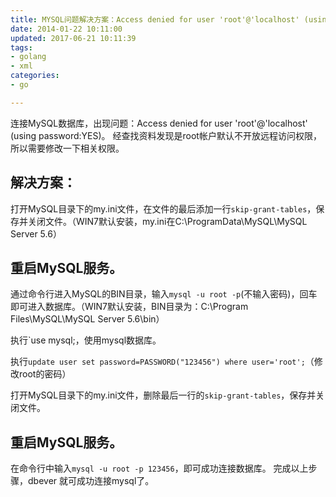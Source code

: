 ```yaml
---
title: MYSQL问题解决方案：Access denied for user 'root'@'localhost' (using password:YES)
date: 2014-01-22 10:11:00
updated: 2017-06-21 10:11:39
tags: 
- golang
- xml
categories: 
- go

---
```

连接MySQL数据库，出现问题：Access denied for user 'root'@'localhost' (using password:YES)。
经查找资料发现是root帐户默认不开放远程访问权限，所以需要修改一下相关权限。

## 解决方案：

打开MySQL目录下的my.ini文件，在文件的最后添加一行`skip-grant-tables`，保存并关闭文件。（WIN7默认安装，my.ini在C:\ProgramData\MySQL\MySQL Server 5.6）


<!--more-->


## 重启MySQL服务。

通过命令行进入MySQL的BIN目录，输入`mysql -u root -p`(不输入密码)，回车即可进入数据库。（WIN7默认安装，BIN目录为：C:\Program Files\MySQL\MySQL Server 5.6\bin）

执行`use mysql;，使用mysql数据库。

执行`update user set password=PASSWORD("123456") where user='root';`（修改root的密码）

打开MySQL目录下的my.ini文件，删除最后一行的`skip-grant-tables`，保存并关闭文件。

## 重启MySQL服务。

在命令行中输入`mysql -u root -p 123456`，即可成功连接数据库。
完成以上步骤，dbever 就可成功连接mysql了。